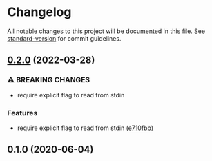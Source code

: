 # Changelog

All notable changes to this project will be documented in this file. See [standard-version](https://github.com/conventional-changelog/standard-version) for commit guidelines.

## [0.2.0](https://github.com/NateScarlet/gotmpl/compare/v0.1.0...v0.2.0) (2022-03-28)


### ⚠ BREAKING CHANGES

* require explicit flag to read from stdin

### Features

* require explicit flag to read from stdin ([e710fbb](https://github.com/NateScarlet/gotmpl/commit/e710fbbbfeab292705dce9b9ad2fa383ea8fae5a))

## 0.1.0 (2020-06-04)
